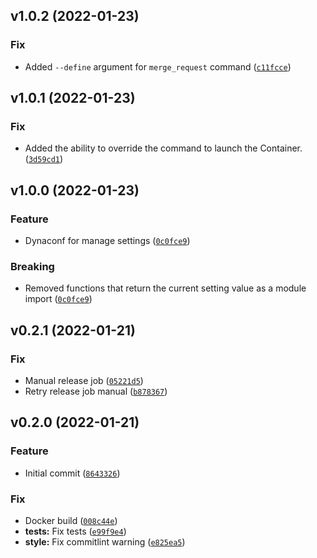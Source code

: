 <!--next-version-placeholder-->

## v1.0.2 (2022-01-23)
### Fix
* Added `--define` argument for `merge_request` command ([`c11fcce`](https://github.com/mom1/project-semantic-release/commit/c11fcce6b66bfbc90f3c845c90ca98285240d38c))

## v1.0.1 (2022-01-23)
### Fix
* Added the ability to override the command to launch the Container. ([`3d59cd1`](https://github.com/mom1/project-semantic-release/commit/3d59cd10ee5736d51e6bb90403709ad960047ebb))

## v1.0.0 (2022-01-23)
### Feature
* Dynaconf for manage settings ([`0c0fce9`](https://github.com/mom1/project-semantic-release/commit/0c0fce9cfcfc9bac8bcd2e7ac9875f81ea9f9005))

### Breaking
* Removed functions that return the current setting value as a module import ([`0c0fce9`](https://github.com/mom1/project-semantic-release/commit/0c0fce9cfcfc9bac8bcd2e7ac9875f81ea9f9005))

## v0.2.1 (2022-01-21)
### Fix
* Manual release job ([`05221d5`](https://github.com/mom1/project-semantic-release/commit/05221d5aca87bcf7b325fb43823baa8a66b6cc57))
* Retry release job manual ([`b878367`](https://github.com/mom1/project-semantic-release/commit/b87836702ba7bf01b5c060bf80a53b6557a0795b))

## v0.2.0 (2022-01-21)
### Feature
* Initial commit ([`8643326`](https://github.com/mom1/project-semantic-release/commit/86433264177cef9c0fe3512e39d550762b9a09fb))

### Fix
* Docker build ([`008c44e`](https://github.com/mom1/project-semantic-release/commit/008c44eacf55325092dc09e0d24753f640bad6be))
* **tests:** Fix tests ([`e99f9e4`](https://github.com/mom1/project-semantic-release/commit/e99f9e47ee2a55276299147d53f7d9e1773167de))
* **style:** Fix commitlint warning ([`e825ea5`](https://github.com/mom1/project-semantic-release/commit/e825ea59c2334ee349de33c261fcab0ea4e5eb0a))
